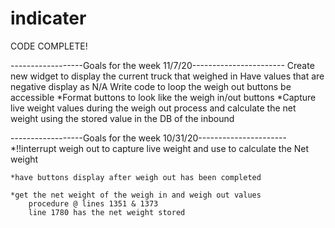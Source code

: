 # indicater

CODE COMPLETE!

------------------Goals for the week 11/7/20-----------------------
    Create new widget to display the current truck that weighed in
    Have values that are negative display as N/A
    Write code to loop the weigh out buttons be accessible
    *Format buttons to look like the weigh in/out buttons
    *Capture live weight values during the weigh out process and calculate the net weight using the stored value in the DB of the inbound


------------------Goals for the week 10/31/20----------------------
    *!!interrupt weigh out to capture live weight and use to calculate the Net weight
   
    *have buttons display after weigh out has been completed    
    
    *get the net weight of the weigh in and weigh out values
        procedure @ lines 1351 & 1373
        line 1780 has the net weight stored